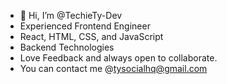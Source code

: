 - 👋 Hi, I’m @TechieTy-Dev
- Experienced Frontend Engineer
- React, HTML, CSS, and JavaScript
- Backend Technologies
- Love Feedback and always open to collaborate.
- You can contact me @tysocialhq@gmail.com
<!---
TechieTy-Dev/TechieTy-Dev is a ✨ special ✨ repository because its `README.md` (this file) appears on your GitHub profile.
You can click the Preview link to take a look at your changes.
--->
